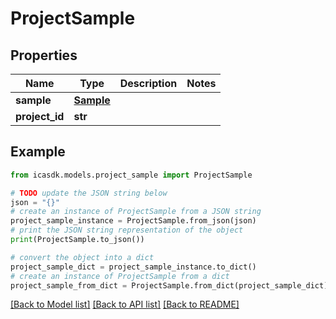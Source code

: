 # ProjectSample


## Properties

Name | Type | Description | Notes
------------ | ------------- | ------------- | -------------
**sample** | [**Sample**](Sample.md) |  | 
**project_id** | **str** |  | 

## Example

```python
from icasdk.models.project_sample import ProjectSample

# TODO update the JSON string below
json = "{}"
# create an instance of ProjectSample from a JSON string
project_sample_instance = ProjectSample.from_json(json)
# print the JSON string representation of the object
print(ProjectSample.to_json())

# convert the object into a dict
project_sample_dict = project_sample_instance.to_dict()
# create an instance of ProjectSample from a dict
project_sample_from_dict = ProjectSample.from_dict(project_sample_dict)
```
[[Back to Model list]](../README.md#documentation-for-models) [[Back to API list]](../README.md#documentation-for-api-endpoints) [[Back to README]](../README.md)


